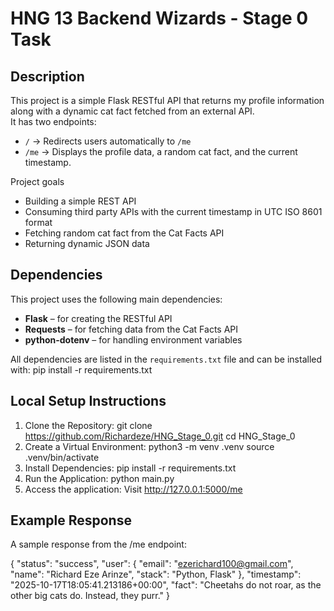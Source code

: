 # HNG 13 Backend Wizards - Stage 0 Task

## Description
This project is a simple Flask RESTful API that returns my profile information along with a dynamic cat fact fetched 
from an external API.                                                                                                                                                
It has two endpoints:
- `/` → Redirects users automatically to `/me`
- `/me` → Displays the profile data, a random cat fact, and the current timestamp.


Project goals
- Building a simple REST API
- Consuming third party APIs with the current timestamp in UTC ISO 8601 format
- Fetching random cat fact from the Cat Facts API
- Returning dynamic JSON data


## Dependencies
This project uses the following main dependencies:
- **Flask** – for creating the RESTful API
- **Requests** – for fetching data from the Cat Facts API
- **python-dotenv** – for handling environment variables

All dependencies are listed in the `requirements.txt` file and can be installed with:
pip install -r requirements.txt


## Local Setup Instructions
1. Clone the Repository:
git clone https://github.com/Richardeze/HNG_Stage_0.git
cd HNG_Stage_0
2. Create a Virtual Environment:
python3 -m venv .venv
source .venv/bin/activate
3. Install Dependencies:
pip install -r requirements.txt
4. Run the Application: python main.py
5. Access the application: Visit http://127.0.0.1:5000/me

## Example Response 
A sample response from the /me endpoint:

{
  "status": "success",
  "user": {
    "email": "ezerichard100@gmail.com",
    "name": "Richard Eze Arinze",
    "stack": "Python, Flask"
  },
  "timestamp": "2025-10-17T18:05:41.213186+00:00",
  "fact": "Cheetahs do not roar, as the other big cats do. Instead, they purr."
}
